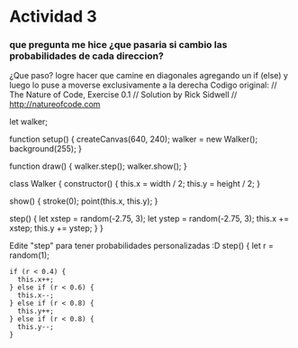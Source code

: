 # Actividad 3
### que pregunta me hice ¿que pasaria si cambio las probabilidades de cada direccion?
¿Que paso? logre hacer que camine en diagonales agregando un if (else) y luego lo puse a moverse exclusivamente a la derecha
Codigo original:
// The Nature of Code, Exercise 0.1
// Solution by Rick Sidwell
// http://natureofcode.com

let walker;

function setup() {
  createCanvas(640, 240);
  walker = new Walker();
  background(255);
}

function draw() {
  walker.step();
  walker.show();
}

class Walker {
  constructor() {
    this.x = width / 2;
    this.y = height / 2;
  }

  show() {
    stroke(0);
    point(this.x, this.y);
  }

  step() {
    let xstep = random(-2.75, 3);
    let ystep = random(-2.75, 3);
    this.x += xstep;
    this.y += ystep;
  }
}

Edite "step" para tener probabilidades personalizadas :D
step() {
    let r = random(1);
    
    if (r < 0.4) {
      this.x++;
    } else if (r < 0.6) {
      this.x--;
    } else if (r < 0.8) {
      this.y++;
    } else if (r < 0.8) {
      this.y--;
    }
